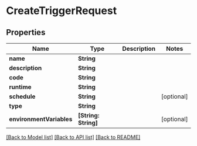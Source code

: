 # CreateTriggerRequest

## Properties
Name | Type | Description | Notes
------------ | ------------- | ------------- | -------------
**name** | **String** |  | 
**description** | **String** |  | 
**code** | **String** |  | 
**runtime** | **String** |  | 
**schedule** | **String** |  | [optional] 
**type** | **String** |  | 
**environmentVariables** | **[String: String]** |  | [optional] 

[[Back to Model list]](../README.md#documentation-for-models) [[Back to API list]](../README.md#documentation-for-api-endpoints) [[Back to README]](../README.md)


